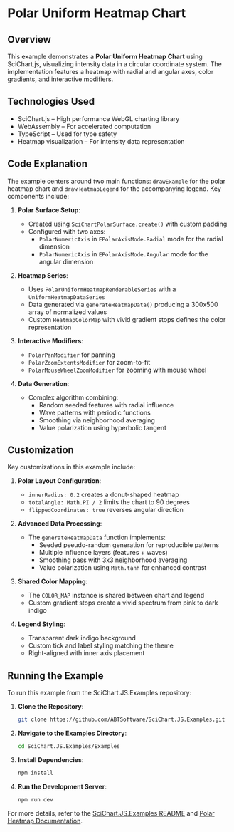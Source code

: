 # Polar Uniform Heatmap Chart

## Overview

This example demonstrates a **Polar Uniform Heatmap Chart** using SciChart.js, visualizing intensity data in a circular coordinate system. The implementation features a heatmap with radial and angular axes, color gradients, and interactive modifiers.

## Technologies Used

-   SciChart.js – High performance WebGL charting library
-   WebAssembly – For accelerated computation
-   TypeScript – Used for type safety
-   Heatmap visualization – For intensity data representation

## Code Explanation

The example centers around two main functions: `drawExample` for the polar heatmap chart and `drawHeatmapLegend` for the accompanying legend. Key components include:

1. **Polar Surface Setup**:

    - Created using `SciChartPolarSurface.create()` with custom padding
    - Configured with two axes:
        - `PolarNumericAxis` in `EPolarAxisMode.Radial` mode for the radial dimension
        - `PolarNumericAxis` in `EPolarAxisMode.Angular` mode for the angular dimension

2. **Heatmap Series**:

    - Uses `PolarUniformHeatmapRenderableSeries` with a `UniformHeatmapDataSeries`
    - Data generated via `generateHeatmapData()` producing a 300x500 array of normalized values
    - Custom `HeatmapColorMap` with vivid gradient stops defines the color representation

3. **Interactive Modifiers**:

    - `PolarPanModifier` for panning
    - `PolarZoomExtentsModifier` for zoom-to-fit
    - `PolarMouseWheelZoomModifier` for zooming with mouse wheel

4. **Data Generation**:
    - Complex algorithm combining:
        - Random seeded features with radial influence
        - Wave patterns with periodic functions
        - Smoothing via neighborhood averaging
        - Value polarization using hyperbolic tangent

## Customization

Key customizations in this example include:

1. **Polar Layout Configuration**:

    - `innerRadius: 0.2` creates a donut-shaped heatmap
    - `totalAngle: Math.PI / 2` limits the chart to 90 degrees
    - `flippedCoordinates: true` reverses angular direction

2. **Advanced Data Processing**:

    - The `generateHeatmapData` function implements:
        - Seeded pseudo-random generation for reproducible patterns
        - Multiple influence layers (features + waves)
        - Smoothing pass with 3x3 neighborhood averaging
        - Value polarization using `Math.tanh` for enhanced contrast

3. **Shared Color Mapping**:

    - The `COLOR_MAP` instance is shared between chart and legend
    - Custom gradient stops create a vivid spectrum from pink to dark indigo

4. **Legend Styling**:
    - Transparent dark indigo background
    - Custom tick and label styling matching the theme
    - Right-aligned with inner axis placement

## Running the Example

To run this example from the SciChart.JS.Examples repository:

1. **Clone the Repository**:

    ```bash
    git clone https://github.com/ABTSoftware/SciChart.JS.Examples.git
    ```

2. **Navigate to the Examples Directory**:

    ```bash
    cd SciChart.JS.Examples/Examples
    ```

3. **Install Dependencies**:

    ```bash
    npm install
    ```

4. **Run the Development Server**:
    ```bash
    npm run dev
    ```

For more details, refer to the [SciChart.JS.Examples README](https://github.com/ABTSoftware/SciChart.JS.Examples/blob/master/README.md) and [Polar Heatmap Documentation](https://www.scichart.com/documentation/js/current/PolarUniformHeatmapSeriesType.html).
